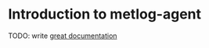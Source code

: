 # Introduction to metlog-agent

TODO: write [great documentation](http://jacobian.org/writing/what-to-write/)
